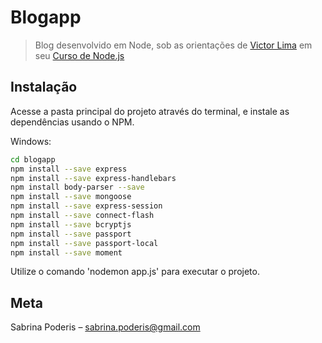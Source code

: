 # Blogapp
> Blog desenvolvido em Node, sob as orientações de [Victor Lima](https://www.youtube.com/channel/UC_issB-37g9lwfAA37fy2Tg/playlists) em seu [Curso de Node.js](https://www.youtube.com/playlist?list=PLJ_KhUnlXUPtbtLwaxxUxHqvcNQndmI4B)

## Instalação

Acesse a pasta principal do projeto através do terminal, e instale as dependências usando o NPM.

Windows:
```sh
cd blogapp
npm install --save express
npm install --save express-handlebars
npm install body-parser --save
npm install --save mongoose
npm install --save express-session
npm install --save connect-flash
npm install --save bcryptjs
npm install --save passport
npm install --save passport-local
npm install --save moment
```

Utilize o comando 'nodemon app.js' para executar o projeto.

## Meta

Sabrina Poderis – sabrina.poderis@gmail.com